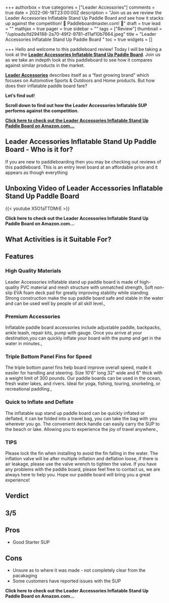 +++
authorbox = true
categories = ["Leader Accessories"]
comments = true
date = 2022-06-18T23:00:00Z
description = "Join us as we review the Leader Accessories Inflatable Stand Up Paddle Board and see how it stacks up against the competition! 🛶 Paddleboardmaster.com! 🛶"
draft = true
lead = ""
mathjax = true
pager = true
sidebar = ""
tags = ["Review"]
thumbnail = "/uploads/fd294188-2a70-49f2-9781-d11af10b7664.jpeg"
title = "Leader Accessories Inflatable Stand Up Paddle Board "
toc = true
widgets = []

+++
Hello and welcome to this paddleboard review! Today I will be taking a look at the [**Leader Accessories Inflatable Stand Up Paddle Board**](#). Join us as we take an indepth look at this paddleboard to see how it compares against similar products in the market.

[**Leader Accessories**](/categories/leader-accessories/) describes itself as a “fast growing brand” which focuses on Automotive Sports & Outdoors and Home products.  But how does their inflatable paddle board fare? 

**Let’s find out!** 

**Scroll down to find out how the Leader Accessories Inflatable SUP performs against the competition.**

[**Click here to check out the Leader Accessories Inflatable Stand Up Paddle Board on Amazon.com...**](#)

## Leader Accessories Inflatable Stand Up Paddle Board  - Who is it for?

If you are new to paddleboarding then you may be checking out reviews of this paddleboard.  This is an entry level board at an affordable price and it appears as though everything  

## Unboxing Video of Leader Accessories Inflatable Stand Up Paddle Board

{{< youtube X5O1aTTDMrE >}}

**Click here to check out the Leader Accessories Inflatable Stand Up Paddle Board  on Amazon.com...**

## What Activities is it Suitable For?

## Features

### High Quality Materials

Leader Accessories inflatable stand up paddle board is made of high-quality PVC material and mesh structure with unmatched strength, Soft non-slip EVA foam deck pad for greatly improving stability while standing. Strong construction make the sup paddle board safe and stable in the water and can be used well by people of all skill level.,

### Premium Accessories

Inflatable paddle board accessories include adjustable paddle, backpacks, ankle leash, repair kits, pump with gauge. Once you arrive at your destination,you can quickly inflate your board with the pump and get in the water in minutes.,

### Triple Bottom Panel Fins for Speed

The triple bottom panel fins help board improve overall speed, made it easiler for handling and steering. Size 10'6" long 32" wide and 6" thick with a weight limit of 300 pounds. Our paddle boards can be used in the ocean, fresh water lakes, and rivers. Ideal for yoga, fishing, touring, snorkeling, or recreational paddling.,

### Quick to Inflate and Deflate

The inflatable sup stand up paddle board can be quickly inflated or deflated, it can be folded into a travel bag, you can take the bag with you wherever you go. The convenient deck handle can easily carry the SUP to the beach or lake. Allowing you to experience the joy of travel anywhere.,

### TIPS

Please lock the fin when installing to avoid the fin falling in the water. The inflation valve will be after multiple inflation and deflation loose, if there is air leakage, please use the valve wrench to tighten the valve. If you have any problems with the paddle board, please feel free to contact us, we are always here to help you. Hope our paddle board will bring you a great experience!

## Verdict

## 3/5

## Pros

* Good Starter SUP

## Cons

* Unsure as to where it was made - not completely clear from the pacakaging
* Some customers have reported issues with the SUP

**Click here to check out the Leader Accessories Inflatable Stand Up Paddle Board  on Amazon.com...**